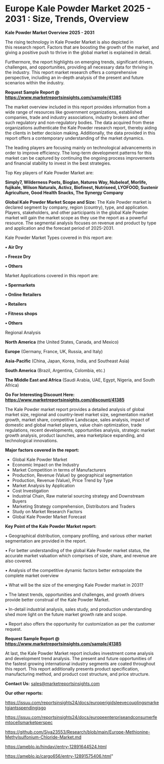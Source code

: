# Europe Kale Powder Market 2025 - 2031 : Size, Trends, Overview

<Strong> Kale Powder Market Overview 2025 - 2031</strong>

The rising technology in Kale Powder Market is also depicted in this research report. Factors that are boosting the growth of the market, and giving a positive push to thrive in the global market is explained in detail.

Furthermore, the report highlights on emerging trends, significant drivers, challenges, and opportunities, providing all necessary data for thriving in the industry. This report market research offers a comprehensive perspective, including an in-depth analysis of the present and future scenarios within the industry.

<strong>Request Sample Report @ <a href=https://www.marketreportsinsights.com/sample/41385>https://www.marketreportsinsights.com/sample/41385</a></strong>

The market overview included in this report provides information from a wide range of resources like government organizations, established companies, trade and industry associations, industry brokers and other such regulatory and non-regulatory bodies. The data acquired from these organizations authenticate the Kale Powder research report, thereby aiding the clients in better decision making. Additionally, the data provided in this report offers a contemporary understanding of the market dynamics.

The leading players are focusing mainly on technological advancements in order to improve efficiency. The long-term development patterns for this market can be captured by continuing the ongoing process improvements and financial stability to invest in the best strategies.

Top Key players of Kale Powder Market are:

<strong>Simply7, Wilderness Poets, Bioglan, Natures Way, Nubeleaf, Morlife, fujikale, Wilson Naturals, Activz, Biofinest, Nutriseed, LYOFOOD, Sustenir Agriculture, Good Health Snacks, The Synergy Company</strong>

<strong><b>Global Kale Powder Market Scope and Size:</b></strong>
The Kale Powder market is declared segment by company, region (country), type, and application. Players, stakeholders, and other participants in the global Kale Powder market will gain the market scope as they use the report as a powerful resource. The segmental analysis focuses on revenue and product by type and application and the forecast period of 2025-2031.

Kale Powder Market Types covered in this report are:

<strong>•  Air Dry

•  Freeze Dry

•  Others</strong>

Market Applications covered in this report are:

<strong>•  Spermarkets

•  Online Retailers

•  Retailers

•  Fitness shops

•  Others</strong> 

Regional Analysis

<strong>North America</strong> (the United States, Canada, and Mexico)

<strong>Europe</strong> (Germany, France, UK, Russia, and Italy)

<strong>Asia-Pacific</strong> (China, Japan, Korea, India, and Southeast Asia)

<strong>South America</strong> (Brazil, Argentina, Colombia, etc.)

<strong>The Middle East and Africa</strong> (Saudi Arabia, UAE, Egypt, Nigeria, and South Africa)

<strong>Go For Interesting Discount Here: <a href=https://www.marketreportsinsights.com/discount/41385>https://www.marketreportsinsights.com/discount/41385</a></strong>

The Kale Powder market report provides a detailed analysis of global market size, regional and country-level market size, segmentation market growth, market share, competitive Landscape, sales analysis, impact of domestic and global market players, value chain optimization, trade regulations, recent developments, opportunities analysis, strategic market growth analysis, product launches, area marketplace expanding, and technological innovations.

<strong><b>Major factors covered in the report:</b></strong>
<ul>
  <li>Global Kale Powder Market </li>
  <li>Economic Impact on the Industry</li>
  <li>Market Competition in terms of Manufacturers</li>
  <li>Production, Revenue (Value) by geographical segmentation</li>
  <li>Production, Revenue (Value), Price Trend by Type</li>
  <li>Market Analysis by Application</li>
  <li>Cost Investigation</li>
  <li>Industrial Chain, Raw material sourcing strategy and Downstream Buyers</li>
  <li>Marketing Strategy comprehension, Distributors and Traders</li>
  <li>Study on Market Research Factors</li>
  <li>Global Kale Powder Market Forecast</li>
</ul>

<strong><b>Key Point of the Kale Powder Market report:</b></strong>

• Geographical distribution, company profiling, and various other market segmentation are provided in the report.

• For better understanding of the global Kale Powder market status, the accurate market valuation which comprises of size, share, and revenue are also covered.

• Analysis of the competitive dynamic factors better extrapolate the complete market overview

• What will be the size of the emerging Kale Powder market in 2031?

• The latest trends, opportunities and challenges, and growth drivers provide better construal of the Kale Powder Market.

• In-detail industrial analysis, sales study, and production understanding shed more light on the future market growth rate and scope.

• Report also offers the opportunity for customization as per the customer request.

<strong>Request Sample Report @ <a href=https://www.marketreportsinsights.com/sample/41385>https://www.marketreportsinsights.com/sample/41385</a></strong>

At last, the Kale Powder Market report includes investment come analysis and development trend analysis. The present and future opportunities of the fastest growing international industry segments are coated throughout this report. This report additionally presents product specification, manufacturing method, and product cost structure, and price structure.

<strong>Contact Us:</strong>
sales@marketreportsinsights.com

<strong>Our other reports:</strong>

<a href=https://issuu.com/reportsinsights24/docs/europerigidsleevecouplingsmarketgiantsspendingisgo>https://issuu.com/reportsinsights24/docs/europerigidsleevecouplingsmarketgiantsspendingisgo</a>

<a href=https://issuu.com/reportsinsights24/docs/europeenterpriseandconsumerfemtocellsmarketperspec>https://issuu.com/reportsinsights24/docs/europeenterpriseandconsumerfemtocellsmarketperspec</a>

<a href=https://github.com/Siya23553/Research/blob/main/Europe-Methionine-Methylsulfonium-Chloride-Market.md>https://github.com/Siya23553/Research/blob/main/Europe-Methionine-Methylsulfonium-Chloride-Market.md</a>

<a href=https://ameblo.jp/hindavi/entry-12891644524.html>https://ameblo.jp/hindavi/entry-12891644524.html</a>

<a href=https://ameblo.jp/cargo656/entry-12891575406.html>https://ameblo.jp/cargo656/entry-12891575406.html</a>"
